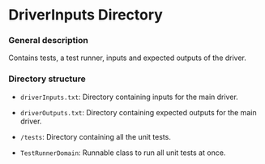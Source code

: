 # DriverInputs Directory

### General description
Contains tests, a test runner, inputs and expected outputs of the driver.
### Directory structure
- `driverInputs.txt`: Directory containing inputs for the main driver.


- `driverOutputs.txt`: Directory containing expected outputs for the main driver.


- `/tests`: Directory containing all the unit tests.


- `TestRunnerDomain`: Runnable class to run all unit tests at once.